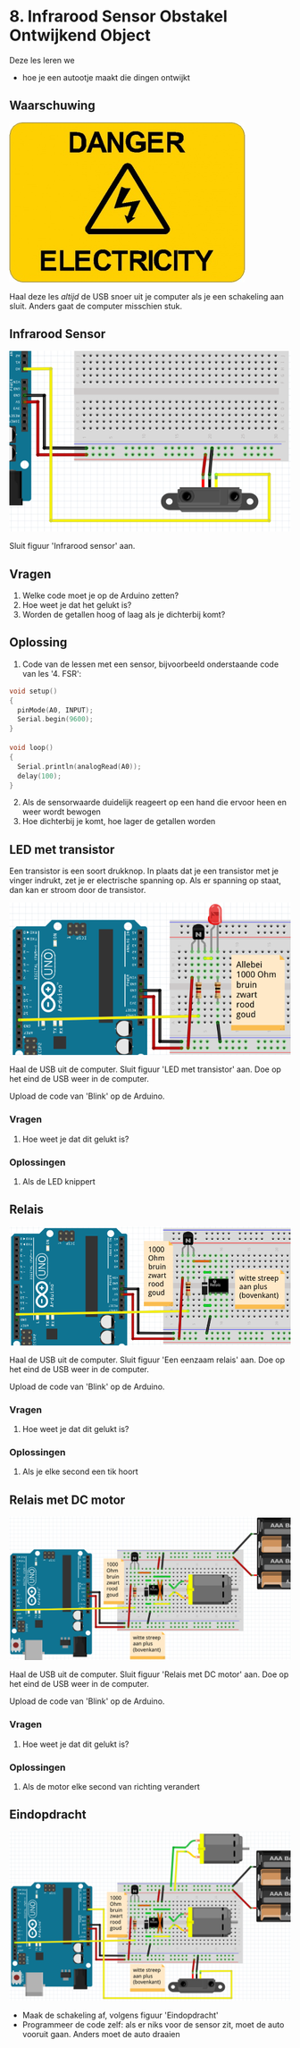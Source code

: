 # 8. Infrarood Sensor Obstakel Ontwijkend Object

Deze les leren we 

 * hoe je een autootje maakt die dingen ontwijkt

## Waarschuwing

![Pas op! Zie 'Waarschuwing'](8_isooo_waarschuwing.png)

Haal deze les *altijd* de USB snoer uit je computer als je een schakeling
aan sluit. Anders gaat de computer misschien stuk.

## Infrarood Sensor

![Infrarood sensor](8_isooo_sensor.png)

Sluit figuur 'Infrarood sensor' aan.

## Vragen

 1. Welke code moet je op de Arduino zetten?
 2. Hoe weet je dat het gelukt is?
 3. Worden de getallen hoog of laag als je dichterbij komt?

## Oplossing

 1. Code van de lessen met een sensor, bijvoorbeeld onderstaande code van les '4. FSR':

```c++
void setup() 
{
  pinMode(A0, INPUT);
  Serial.begin(9600);
}

void loop()
{
  Serial.println(analogRead(A0));
  delay(100);
}
```

 2. Als de sensorwaarde duidelijk reageert op een hand die ervoor heen en weer wordt bewogen
 3. Hoe dichterbij je komt, hoe lager de getallen worden

## LED met transistor

Een transistor is een soort drukknop.
In plaats dat je een transistor met je vinger indrukt,
zet je er electrische spanning op.
Als er spanning op staat, dan kan er stroom door de transistor.

![LED met transistor](8_isooo_led.png)

Haal de USB uit de computer. 
Sluit figuur 'LED met transistor' aan.
Doe op het eind de USB weer in de computer.

Upload de code van 'Blink' op de Arduino.

### Vragen

 1. Hoe weet je dat dit gelukt is?

### Oplossingen

 1. Als de LED knippert

## Relais

![Een eenzaam relais](8_isooo_relais.png)

Haal de USB uit de computer. 
Sluit figuur 'Een eenzaam relais' aan.
Doe op het eind de USB weer in de computer.

Upload de code van 'Blink' op de Arduino.

### Vragen

 1. Hoe weet je dat dit gelukt is?

### Oplossingen

 1. Als je elke second een tik hoort

## Relais met DC motor

![Relais met DC motor](8_isooo_relais_dc_motor.png)

Haal de USB uit de computer. 
Sluit figuur 'Relais met DC motor' aan.
Doe op het eind de USB weer in de computer.

Upload de code van 'Blink' op de Arduino.

### Vragen

 1. Hoe weet je dat dit gelukt is?

### Oplossingen

 1. Als de motor elke second van richting verandert

## Eindopdracht

![Eindopdracht](8_isooo_compleet.png)

 * Maak de schakeling af, volgens figuur 'Eindopdracht'
 * Programmeer de code zelf: als er niks voor de sensor zit, moet de auto vooruit gaan. Anders moet de auto draaien


